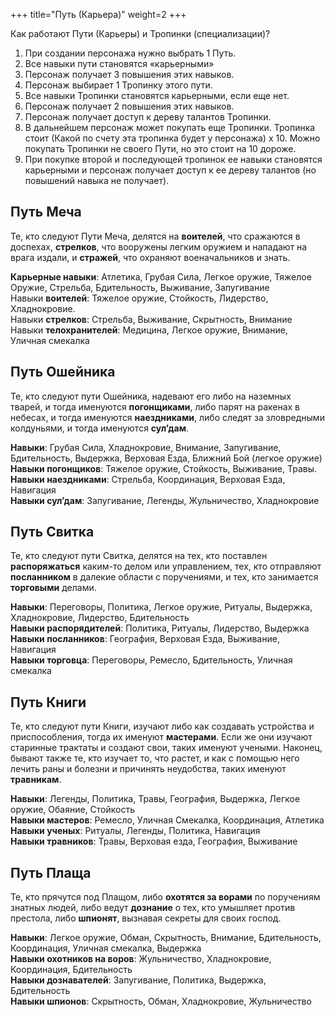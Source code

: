 +++
title="Путь (Карьера)"
weight=2
+++

Как работают Пути (Карьеры) и Тропинки (специализации)?  

1. При создании персонажа нужно выбрать 1  Путь. 
1. Все навыки пути становятся «карьерными»
1. Персонаж получает 3 повышения этих навыков.
1. Персонаж выбирает 1 Тропинку этого пути.
1. Все навыки Тропинки становятся карьерными, если еще нет.
1. Персонаж получает 2 повышения этих навыков.
1. Персонаж получает доступ к дереву талантов Тропинки. 
1. В дальнейшем персонаж может покупать еще Тропинки. Тропинка стоит (Какой по счету эта тропинка будет у персонажа) х 10. Можно покупать Тропинки не своего Пути, но это стоит на 10 дороже.
1. При покупке второй и последующей тропинок ее навыки становятся карьерными и персонаж получает доступ к ее дереву талантов (но повышений навыка не получает).

## Путь Меча

Те, кто следуют Пути Меча, делятся на **воителей**, что сражаются в доспехах, **стрелков**, что вооружены легким оружием и нападают на врага издали, и **стражей**, что охраняют военачальников и знать.

**Карьерные навыки**: Атлетика, Грубая Сила, Легкое оружие, Тяжелое Оружие, Стрельба, Бдительность, Выживание, Запугивание <br/>
Навыки **воителей**: Тяжелое оружие, Стойкость, Лидерство, Хладнокровие. <br/>
Навыки **стрелков**: Стрельба, Выживание, Скрытность, Внимание<br/>
Навыки **телохранителей**: Медицина, Легкое оружие, Внимание, Уличная смекалка

## Путь Ошейника

Те, кто следуют пути Ошейника, надевают его либо на наземных тварей, и тогда именуются **погонщиками**, либо парят на ракенах в небесах, и тогда именуются **наездниками**, либо следят за зловредными колдуньями, и тогда именуются **сул’дам**. 

**Навыки**: Грубая Сила, Хладнокровие, Внимание, Запугивание, Бдительность, Выдержка, Верховая Езда, Ближний Бой (легкое оружие) <br/>
**Навыки погонщиков**: Тяжелое оружие, Стойкость, Выживание, Травы. <br/>
**Навыки наездниками**: Стрельба, Координация, Верховая Езда, Навигация<br/>
**Навыки сул’дам**: Запугивание, Легенды, Жульничество, Хладнокровие 

## Путь Свитка

Те, кто следуют пути Свитка, делятся на тех, кто поставлен **распоряжаться** каким-то делом или управлением, тех, кто отправляют **посланником** в далекие области с поручениями, и тех, кто занимается **торговыми** делами.

**Навыки**: Переговоры, Политика, Легкое оружие, Ритуалы, Выдержка,  Хладнокровие, Лидерство,  Бдительность <br/>
**Навыки распорядителей**: Политика, Ритуалы, Лидерство, Выдержка <br/>
**Навыки посланников**: География, Верховая Езда, Выживание, Навигация <br/>
**Навыки торговца**: Переговоры, Ремесло, Бдительность, Уличная смекалка

## Путь Книги
Те, кто следуют пути Книги, изучают либо как создавать устройства и приспособления, тогда их именуют **мастерами**. Если же они изучают старинные трактаты и создают свои, таких именуют учеными. Наконец, бывают также те, кто изучает то, что растет, и как с помощью него лечить раны и болезни и причинять неудобства, таких именуют **травникам**. 

**Навыки**: Легенды, Политика, Травы, География, Выдержка, Легкое оружие, Обаяние, Стойкость <br/>
**Навыки мастеров**: Ремесло, Уличная Смекалка, Координация, Атлетика <br/>
**Навыки ученых**: Ритуалы, Легенды, Политика, Навигация <br/>
**Навыки травников**: Травы, Верховая езда, География, Выживание

## Путь Плаща

Те, кто прячутся под Плащом, либо **охотятся за ворами** по поручениям знатных людей, либо ведут **дознание** о тех, кто умышляет против престола, либо **шпионят**, вызнавая секреты для своих господ.

**Навыки**: Легкое оружие, Обман, Скрытность, Внимание, Бдительность, Координация, Уличная смекалка, Выдержка <br/>
**Навыки охотников на воров**: Жульничество, Хладнокровие,  Координация, Бдительность <br/>
**Навыки дознавателей**: Запугивание, Политика, Выдержка, Бдительность  <br/>
**Навыки шпионов**: Скрытность, Обман, Хладнокровие, Жульничество